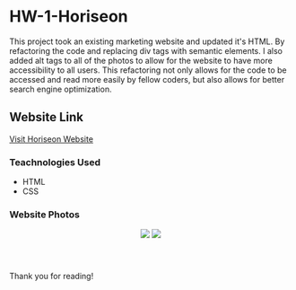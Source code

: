 # HW-1-Horiseon
<p>
This project took an existing marketing website and updated it's HTML. By refactoring the code and replacing div tags with semantic elements. I also added alt tags to all of the photos to allow for the website to have more accessibility to all users. This refactoring not only allows for the code to be accessed and read more easily by fellow coders, but also allows for better search engine optimization.    
</p>

## Website Link
<a href="C:/Users/oad83/Desktop/upennbootcamp/HW-1-Horiseon/index.html"> Visit Horiseon Website </a> 

### Teachnologies Used
<ul>
   <li> HTML </li>
   <li> CSS </li>
</ul>

### Website Photos
<header>
    <img src= ".assets/images/horiseon1.png"/>
    <img src= ".assets/images/horiseon2.png"/>
</header>


<p> Thank you for reading! </p>